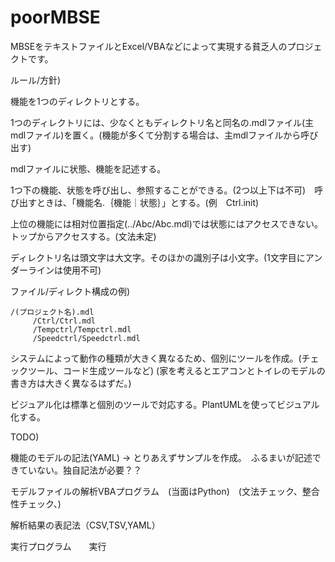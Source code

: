 # poorMBSE

MBSEをテキストファイルとExcel/VBAなどによって実現する貧乏人のプロジェクトです。


ルール/方針)

機能を1つのディレクトリとする。

1つのディレクトリには、少なくともディレクトリ名と同名の.mdlファイル(主mdlファイル)を置く。(機能が多くて分割する場合は、主mdlファイルから呼び出す)

mdlファイルに状態、機能を記述する。

1つ下の機能、状態を呼び出し、参照することができる。(2つ以上下は不可)　呼び出すときは、「機能名.｛機能｜状態｝」とする。(例　Ctrl.init) 

上位の機能には相対位置指定(../Abc/Abc.mdl)では状態にはアクセスできない。トップからアクセスする。(文法未定)

ディレクトリ名は頭文字は大文字。そのほかの識別子は小文字。(1文字目にアンダーラインは使用不可)

ファイル/ディレクト構成の例)
```
/(プロジェクト名).mdl
     /Ctrl/Ctrl.mdl
     /Tempctrl/Tempctrl.mdl
     /Speedctrl/Speedctrl.mdl
```
システムによって動作の種類が大きく異なるため、個別にツールを作成。(チェックツール、コード生成ツールなど)
(家を考えるとエアコンとトイレのモデルの書き方は大きく異なるはずだ。)

ビジュアル化は標準と個別のツールで対応する。PlantUMLを使ってビジュアル化する。

TODO)

機能のモデルの記法(YAML) -> とりあえずサンプルを作成。　ふるまいが記述できていない。独自記法が必要？？

モデルファイルの解析VBAプログラム　(当面はPython)　(文法チェック、整合性チェック、)

解析結果の表記法（CSV,TSV,YAML）

実行プログラム　　実行
